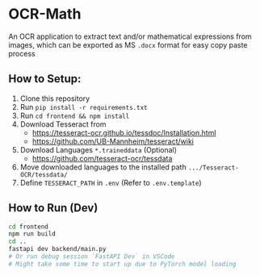 # OCR-Math

An OCR application to extract text and/or mathematical expressions from images, which can be exported as MS `.docx` format for easy copy paste process

## How to Setup:

1. Clone this repository
2. Run `pip install -r requirements.txt`
3. Run `cd frontend && npm install`
4. Download Tesseract from
   - https://tesseract-ocr.github.io/tessdoc/Installation.html
   - https://github.com/UB-Mannheim/tesseract/wiki
5. Download Languages `*.traineddata` (Optional)
   - https://github.com/tesseract-ocr/tessdata
6. Move downloaded languages to the installed path `.../Tesseract-OCR/tessdata/`
7. Define `TESSERACT_PATH` in `.env` (Refer to `.env.template`)

## How to Run (Dev)

```bash
cd frontend
npm run build
cd ..
fastapi dev backend/main.py
# Or run debug session `FastAPI Dev` in VSCode
# Might take some time to start up due to PyTorch model loading
```
